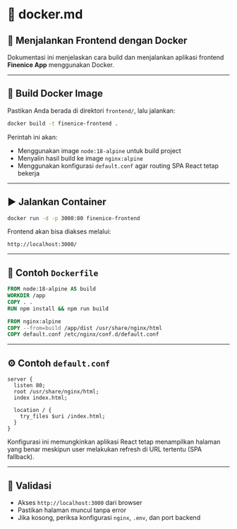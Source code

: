 # 🐳 docker.md

## 🚀 Menjalankan Frontend dengan Docker

Dokumentasi ini menjelaskan cara build dan menjalankan aplikasi frontend **Finenice App** menggunakan Docker.

---

## 🧱 Build Docker Image

Pastikan Anda berada di direktori `frontend/`, lalu jalankan:

```bash
docker build -t finenice-frontend .
```

Perintah ini akan:

* Menggunakan image `node:18-alpine` untuk build project
* Menyalin hasil build ke image `nginx:alpine`
* Menggunakan konfigurasi `default.conf` agar routing SPA React tetap bekerja

---

## ▶️ Jalankan Container

```bash
docker run -d -p 3000:80 finenice-frontend
```

Frontend akan bisa diakses melalui:

```
http://localhost:3000/
```

---

## 🧾 Contoh `Dockerfile`

```dockerfile
FROM node:18-alpine AS build
WORKDIR /app
COPY . .
RUN npm install && npm run build

FROM nginx:alpine
COPY --from=build /app/dist /usr/share/nginx/html
COPY default.conf /etc/nginx/conf.d/default.conf
```

---

## ⚙️ Contoh `default.conf`

```nginx
server {
  listen 80;
  root /usr/share/nginx/html;
  index index.html;

  location / {
    try_files $uri /index.html;
  }
}
```

Konfigurasi ini memungkinkan aplikasi React tetap menampilkan halaman yang benar meskipun user melakukan refresh di URL tertentu (SPA fallback).

---

## 🧪 Validasi

* Akses `http://localhost:3000` dari browser
* Pastikan halaman muncul tanpa error
* Jika kosong, periksa konfigurasi `nginx`, `.env`, dan port backend
